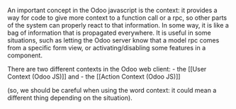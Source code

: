 An important concept in the Odoo javascript is the context: it provides a way for code to give more context to a function call or a rpc, so other parts of the system can properly react to that information. In some way, it is like a bag of information that is propagated everywhere. It is useful in some situations, such as letting the Odoo server know that a model rpc comes from a specific form view, or activating/disabling some features in a component.

There are two different contexts in the Odoo web client: 
	- the [[User Context (Odoo JS)]] and 
	- the [[Action Context (Odoo JS)]]

(so, we should be careful when using the word context: it could mean a different thing depending on the situation).